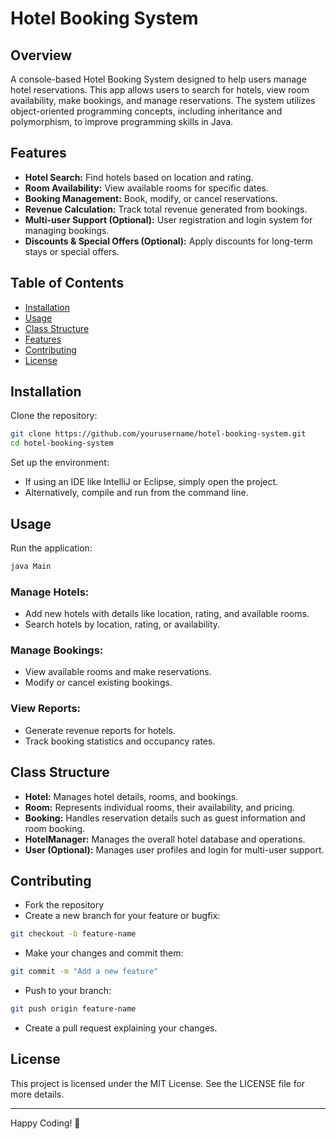# Hotel Booking System

## Overview  
A console-based Hotel Booking System designed to help users manage hotel reservations. This app allows users to search for hotels, view room availability, make bookings, and manage reservations. The system utilizes object-oriented programming concepts, including inheritance and polymorphism, to improve programming skills in Java.

## Features
- **Hotel Search:** Find hotels based on location and rating.
- **Room Availability:** View available rooms for specific dates.
- **Booking Management:** Book, modify, or cancel reservations.
- **Revenue Calculation:** Track total revenue generated from bookings.
- **Multi-user Support (Optional):** User registration and login system for managing bookings.
- **Discounts & Special Offers (Optional):** Apply discounts for long-term stays or special offers.

## Table of Contents
- [Installation](#installation)
- [Usage](#usage)
- [Class Structure](#class-structure)
- [Features](#features)
- [Contributing](#contributing)
- [License](#license)

## Installation
Clone the repository:

```bash
git clone https://github.com/yourusername/hotel-booking-system.git
cd hotel-booking-system
```

Set up the environment:

- If using an IDE like IntelliJ or Eclipse, simply open the project.
- Alternatively, compile and run from the command line.

## Usage
Run the application:

```bash
java Main
```

### Manage Hotels:
- Add new hotels with details like location, rating, and available rooms.
- Search hotels by location, rating, or availability.

### Manage Bookings:
- View available rooms and make reservations.
- Modify or cancel existing bookings.

### View Reports:
- Generate revenue reports for hotels.
- Track booking statistics and occupancy rates.

## Class Structure
- **Hotel:** Manages hotel details, rooms, and bookings.
- **Room:** Represents individual rooms, their availability, and pricing.
- **Booking:** Handles reservation details such as guest information and room booking.
- **HotelManager:** Manages the overall hotel database and operations.
- **User (Optional):** Manages user profiles and login for multi-user support.

## Contributing
- Fork the repository
- Create a new branch for your feature or bugfix:

```bash
git checkout -b feature-name
```

- Make your changes and commit them:

```bash
git commit -m "Add a new feature"
```

- Push to your branch:

```bash
git push origin feature-name
```

- Create a pull request explaining your changes.

## License
This project is licensed under the MIT License. See the LICENSE file for more details.

---

Happy Coding! 🚀
